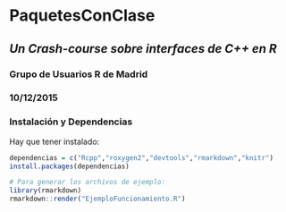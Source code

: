 # PaquetesConClase

## *Un Crash-course sobre interfaces de C++ en R* 

### Grupo de Usuarios R de Madrid 

### 10/12/2015 

### Instalación y Dependencias

Hay que tener instalado:

```r
dependencias = c("Rcpp","roxygen2","devtools","rmarkdown","knitr")
install.packages(dependencias)

# Para generar los archivos de ejemplo:
library(rmarkdown)
rmarkdown::render("EjemploFuncionamiento.R")
```

